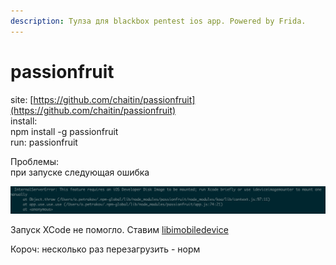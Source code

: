 ```yaml
---
description: Тулза для blackbox pentest ios app. Powered by Frida.
---
```


# passionfruit

site: [https://github.com/chaitin/passionfruit](https://github.com/chaitin/passionfruit)  
install:   
npm install -g passionfruit  
run: passionfruit

Проблемы:  
при запуске следующая ошибка  


![](../../../.gitbook/assets/snimok-ekrana-2019-12-19-v-9.00.55.png)

Запуск XCode не помогло. Ставим [libimobiledevice](../../../forensic/ios/instrumenty-i-skripty/libimobiledevice.md)

Короч: несколько раз перезагрузить - норм






